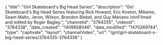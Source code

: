 {
    "title": "Girl Skateboard's Big Head Series",
    "description": "Girl Skateboard's Big Head Series featuring Rick Howard, Eric Koston, Mikemo, Seam Malto, Jeron, Wilson, Brandon Biebel, and Guy Mariano.\n\nFilmed and edited by Roger Bagley.",
    "channelid": "3764335",
    "videoid": "3764338",
    "date_created": "1409958046",
    "date_modified": "1470269744",
    "type": "captivate",
    "layout": "channelVideo",
    "url": "\/girl\/girl-skateboard-s-big-head-series\/3764335-3764338"
}